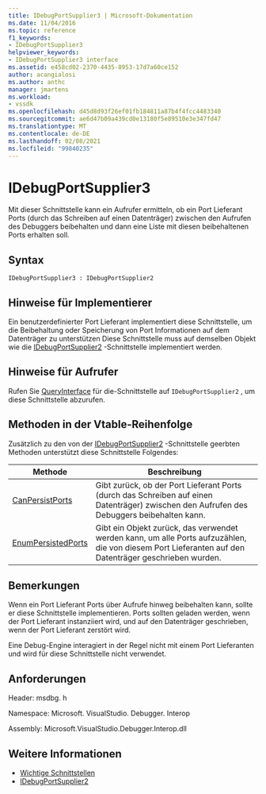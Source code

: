 ```yaml
---
title: IDebugPortSupplier3 | Microsoft-Dokumentation
ms.date: 11/04/2016
ms.topic: reference
f1_keywords:
- IDebugPortSupplier3
helpviewer_keywords:
- IDebugPortSupplier3 interface
ms.assetid: e458cd02-2370-4435-8953-17d7a60ce152
author: acangialosi
ms.author: anthc
manager: jmartens
ms.workload:
- vssdk
ms.openlocfilehash: d45d8d93f26ef01fb184811a87b4f4fcc4483340
ms.sourcegitcommit: ae6d47b09a439cd0e13180f5e89510e3e347fd47
ms.translationtype: MT
ms.contentlocale: de-DE
ms.lasthandoff: 02/08/2021
ms.locfileid: "99840235"
---
```

# <a name="idebugportsupplier3"></a>IDebugPortSupplier3
Mit dieser Schnittstelle kann ein Aufrufer ermitteln, ob ein Port Lieferant Ports (durch das Schreiben auf einen Datenträger) zwischen den Aufrufen des Debuggers beibehalten und dann eine Liste mit diesen beibehaltenen Ports erhalten soll.

## <a name="syntax"></a>Syntax

```
IDebugPortSupplier3 : IDebugPortSupplier2
```

## <a name="notes-for-implementers"></a>Hinweise für Implementierer
 Ein benutzerdefinierter Port Lieferant implementiert diese Schnittstelle, um die Beibehaltung oder Speicherung von Port Informationen auf dem Datenträger zu unterstützen Diese Schnittstelle muss auf demselben Objekt wie die [IDebugPortSupplier2](../../../extensibility/debugger/reference/idebugportsupplier2.md) -Schnittstelle implementiert werden.

## <a name="notes-for-callers"></a>Hinweise für Aufrufer
 Rufen Sie [QueryInterface](/cpp/atl/queryinterface) für die-Schnittstelle auf `IDebugPortSupplier2` , um diese Schnittstelle abzurufen.

## <a name="methods-in-vtable-order"></a>Methoden in der Vtable-Reihenfolge
 Zusätzlich zu den von der [IDebugPortSupplier2](../../../extensibility/debugger/reference/idebugportsupplier2.md) -Schnittstelle geerbten Methoden unterstützt diese Schnittstelle Folgendes:

|Methode|Beschreibung|
|------------|-----------------|
|[CanPersistPorts](../../../extensibility/debugger/reference/idebugportsupplier3-canpersistports.md)|Gibt zurück, ob der Port Lieferant Ports (durch das Schreiben auf einen Datenträger) zwischen den Aufrufen des Debuggers beibehalten kann.|
|[EnumPersistedPorts](../../../extensibility/debugger/reference/idebugportsupplier3-enumpersistedports.md)|Gibt ein Objekt zurück, das verwendet werden kann, um alle Ports aufzuzählen, die von diesem Port Lieferanten auf den Datenträger geschrieben wurden.|

## <a name="remarks"></a>Bemerkungen
 Wenn ein Port Lieferant Ports über Aufrufe hinweg beibehalten kann, sollte er diese Schnittstelle implementieren. Ports sollten geladen werden, wenn der Port Lieferant instanziiert wird, und auf den Datenträger geschrieben, wenn der Port Lieferant zerstört wird.

 Eine Debug-Engine interagiert in der Regel nicht mit einem Port Lieferanten und wird für diese Schnittstelle nicht verwendet.

## <a name="requirements"></a>Anforderungen
 Header: msdbg. h

 Namespace: Microsoft. VisualStudio. Debugger. Interop

 Assembly: Microsoft.VisualStudio.Debugger.Interop.dll

## <a name="see-also"></a>Weitere Informationen
- [Wichtige Schnittstellen](../../../extensibility/debugger/reference/core-interfaces.md)
- [IDebugPortSupplier2](../../../extensibility/debugger/reference/idebugportsupplier2.md)
